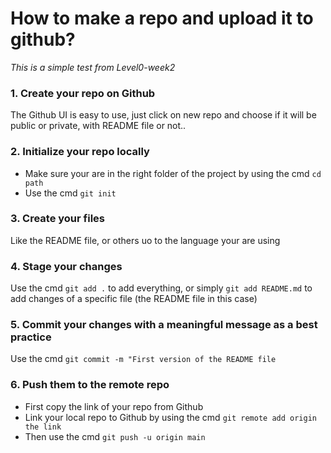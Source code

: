 # How to make a repo and upload it to github?
*This is a simple test from Level0-week2* 

### 1. Create your repo on Github


The Github UI is easy to use, just click on new repo and choose if it will be public or private, with README file or not..

### 2. Initialize your repo locally 

- Make sure your are in the right folder of the project by using the cmd `cd path`
- Use the cmd `git init`

### 3. Create your files

Like the README file, or others uo to the language your are using

### 4. Stage your changes

Use the cmd `git add .` to add everything, or simply `git add README.md` to add changes of a specific file (the README file in this case)

### 5. Commit your changes with a meaningful message as a best practice

Use the cmd `git commit -m "First version of the README file` 

### 6. Push them to the remote repo

- First copy the link of your repo from Github
- Link your local repo to Github by using the cmd `git remote add origin the link`
- Then use the cmd `git push -u origin main`

